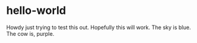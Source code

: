 # hello-world
Howdy just trying to test this out.
Hopefully this will work.
The sky is blue.
The cow is, purple.
